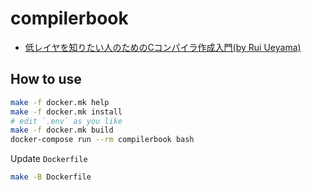 # compilerbook

- [低レイヤを知りたい人のためのCコンパイラ作成入門(by Rui Ueyama)](https://www.sigbus.info/compilerbook)

## How to use
~~~sh
make -f docker.mk help
make -f docker.mk install
# edit `.env` as you like
make -f docker.mk build
docker-compose run --rm compilerbook bash
~~~

Update `Dockerfile`
~~~sh
make -B Dockerfile
~~~~
